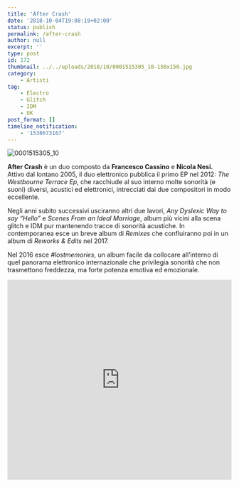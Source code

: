 ```yaml
---
title: 'After Crash'
date: '2018-10-04T19:08:19+02:00'
status: publish
permalink: /after-crash
author: null
excerpt: ''
type: post
id: 172
thumbnail: ../../uploads/2018/10/0001515305_10-150x150.jpg
category:
    - Artisti
tag:
    - Electro
    - Glitch
    - IDM
    - UK
post_format: []
timeline_notification:
    - '1538673167'
---
```

![0001515305_10](http://bottleofmusic.000webhostapp.com/wp-content/uploads/2018/10/0001515305_10.jpg?w=1024)

**After Crash** è un duo composto da **Francesco Cassino** e **Nicola Nesi.** Attivo dal lontano 2005, il duo elettronico pubblica il primo EP nel 2012: *The Westbourne Terrace Ep*, che racchiude al suo interno molte sonorità (e suoni) diversi, acustici ed elettronici, intrecciati dai due compositori in modo eccellente.

Negli anni subito successivi usciranno altri due lavori, *Any Dyslexic Way to say “Hello”* e *Scenes From an Ideal Marriage*, album più vicini alla scena glitch e IDM pur mantenendo tracce di sonorità acustiche. In contemporanea esce un breve album di *Remixes* che confluiranno poi in un album di *Reworks &amp; Edits* nel 2017.

Nel 2016 esce *\#lostmemories*, un album facile da collocare all’interno di quel panorama elettronico internazionale che privilegia sonorità che non trasmettono freddezza, ma forte potenza emotiva ed emozionale.

<iframe frameborder="no" height="450" scrolling="no" src="http://w.soundcloud.com/player/?url=http%3A//api.soundcloud.com/playlists/657353289&color=%230c0e0d&auto_play=false&hide_related=false&show_comments=true&show_user=true&show_reposts=false&show_teaser=true&visual=true" width="100%"></iframe>